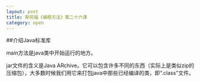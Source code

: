 ```yaml
---
layout: post
title: 斯坦福《编程方法》第二十六课
category: open
---
```

##介绍Java标准库

main方法是java类中开始运行的地方。

jar文件的含义是Java ARchive。它可以包含许多不同的东西（实际上是类似zip的压缩包），大多数时候我们用它来打包java中那些已经编译的类，即“.class”文件。

